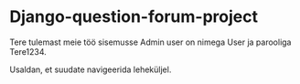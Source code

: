 # Django-question-forum-project

Tere tulemast meie töö sisemusse
Admin user on nimega User ja parooliga Tere1234.

Usaldan, et suudate navigeerida leheküljel.
